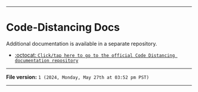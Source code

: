 
***

# Code-Distancing Docs

Additional documentation is available in a separate repository.

- [:octocat: `Click/tap here to go to the official Code Distancing documentation repository`](https://github.com/seanpm2001/Code-Distancing_Docs/)

***

**File version:** `1 (2024, Monday, May 27th at 03:52 pm PST)`

***
